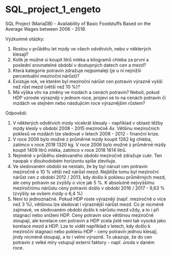 # SQL_project_1_engeto
SQL Project (MariaDB) - Availability of Basic Foodstuffs Based on the Average Wages between 2006 - 2018.

Výzkumné otázky:

1) Rostou v průběhu let mzdy ve všech odvětvích, nebo v některých klesají?
2) Kolik je možné si koupit litrů mléka a kilogramů chleba za první a poslední srovnatelné období v dostupných datech cen a mezd?
3) Která kategorie potravin zdražuje nejpomaleji (je u ní nejnižší percentuální meziroční nárůst)?
4) Existuje rok, ve kterém byl meziroční nárůst cen potravin výrazně vyšší než růst mezd (větší než 10 %)?
5) Má výška vliv na změny ve mzdách a cenách potravin? Neboli, pokud HDP vzroste výrazněji v jednom roce, projeví se to na cenách potravin či mzdách ve stejném nebo násdujícím roce výraznějším růstem?

Odpovědi:

1) V některých odvětvích mzdy vícekrát klesaly - například v oblasti těžby mzdy klesly v období 2008 - 2015 meziročně 4x. Většinu meziročních poklesů ve mzdách lze sledovat v letech 2008 - 2012 - finanční krize.
2) V roce 2006 bylo možné z průměrné mzdy koupit 1262 kg chleba, zatímco v roce 2018 1320 kg. V roce 2006 bylo možné z průměrné mzdy koupit 1409 litrů mléka, zatímco v roce 2018 1614 litrů.
3) Nejméně v průběhu sledovaného období meziročně zdražuje cukr. Ten naopak v dlouhodobém horizontu spíše zlevňuje.
4) Ve sledovaném období se nestalo, že by byl nárust cen potravin meziročně o 10 % větší než nárůst mezd. Nejblíže tomu byl meziroční nárůst cen z období 2012 / 2013, kdy došlo k poklesu průměrných mezd, ale ceny potravin se zvýšily o více jak 5 %. K absolutně nejvyššímu meziročnímu nárůstu ceny potravin došlo v období 2016 / 2017 - 9,63 % (zvýšily se ovšem mzdy o 6,4 %)
5) Není to jednoznačné. Pokud HDP roste výrazněji (např. meziročně o více než 3 %), většinou lze sledovat i výraznější nárůst mezd. Co je nicméně zajímavé, ve sledovaném období došlo k nárůstu mezd vždy, a to i při stagnaci nebo snížení HDP. Ceny potravin sice většinou meziročně stoupají, ale korelace cen potravin a HDP zcela jistě není tak vysoká jako korelace mezd a HDP. Lze to vidět například v letech, kdy došlo k meziroční stagnaci nebo poklesu HDP - ceny potravin jednou klesají, jindy nicméně stoupají, a to i velmi výrazně. To ukazuje, že do cen potravin z velké míry vstupují externí faktory - např. úroda v daném roce.
